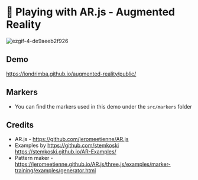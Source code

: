 # :ghost: Playing with AR.js - Augmented Reality

![ezgif-4-de9aeeb2f926](https://user-images.githubusercontent.com/178548/57727671-7ac64000-7668-11e9-9aaa-d4e93f5ee442.gif)

## Demo
https://iondrimba.github.io/augmented-reality/public/

## Markers
* You can find the markers used in this demo under the `src/markers` folder

## Credits
* AR.js - https://github.com/jeromeetienne/AR.js
* Examples by  https://github.com/stemkoski https://stemkoski.github.io/AR-Examples/
* Pattern maker - https://jeromeetienne.github.io/AR.js/three.js/examples/marker-training/examples/generator.html

